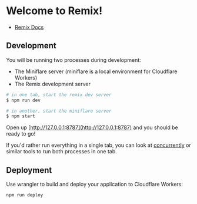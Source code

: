 # Welcome to Remix!

- [Remix Docs](https://remix.run/docs)

## Development

You will be running two processes during development:

- The Miniflare server (miniflare is a local environment for Cloudflare Workers)
- The Remix development server

```sh
# in one tab, start the remix dev server
$ npm run dev

# in another, start the miniflare server
$ npm start
```

Open up [http://127.0.0.1:8787](http://127.0.0.1:8787) and you should be ready to go!

If you'd rather run everything in a single tab, you can look at [concurrently](https://npm.im/concurrently) or similar tools to run both processes in one tab.

## Deployment

Use wrangler to build and deploy your application to Cloudflare Workers:

```sh
npm run deploy
```
